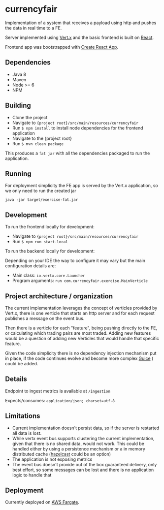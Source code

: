 # currencyfair

Implementation of a system that receives a payload using http and pushes the data in real time to a FE.

Server implemented using [Vert.x](https://vertx.io) and the basic frontend is built on [React](https://reactjs.org).

Frontend app was bootstrapped with  [Create React App](https://github.com/facebook/create-react-app).

## Dependencies

 * Java 8
 * Maven
 * Node >= 6
 * NPM

 
## Building

 - Clone the project
 - Navigate to `{project root}/src/main/resources/currencyfair`
 - Run `$ npm install` to install node dependencies for the frontend application
 - Navigate to the {project root}
 - Run `$ mvn clean package`
 
 This produces a `fat jar` with all the dependencies packaged to run the application.
 
## Running

For deployment simplicity the FE app is served by the Vert.x application, so we only need to run the created jar

`java -jar target/exercise-fat.jar`

## Development

To run the frontend locally for development: 

 - Navigate to `{project root}/src/main/resources/currencyfair`
 - Run `$ npm run start-local`
 
To run the backend locally for development:
 
Depending on your IDE the way to configure it may vary but the main configuration details are:

 - Main class: `io.vertx.core.Launcher`
 - Program arguments: `run com.currencyfair.exercise.MainVerticle`

## Project architecture / organization

The current implementation leverages the concept of verticles provided by Vert.x, there is one verticle that starts an http server and for each request publishes
a message on the event bus.

Then there is a verticle for each "feature", being pushing directly to the FE, or calculating which trading pairs are most traded. Adding new features would be a question
of adding new Verticles that would handle that specific feature.

Given the code simplicity there is no dependency injection mechanism put in place, if the code continues evolve and become more complex [Guice](https://github.com/google/guice)
) could be added.

## Details

Endpoint to ingest metrics is available at
`/ingestion`

Expects/consumes: `application/json; charset=utf-8`


## Limitations

 - Current implementation doesn't persist data, so if the server is restarted all data is lost.
 - While vertx event bus supports clustering the current implementation, given that there is no shared data, would not work. This could be handled either by using a persistence 
 mechanism or a in memory distributed cache ([hazelcast](https://hazelcast.org) could be an option)
 - The application is not exposing metrics
 - The event bus doesn't provide out of the box guaranteed delivery, only best effort, so some messages can be lost and there is no application logic to handle that
 
## Deployment

Currently deployed on [AWS Fargate](https://aws.amazon.com/fargate/).